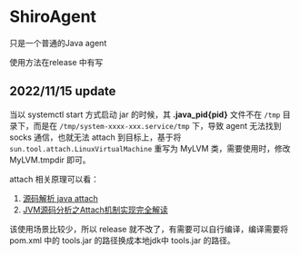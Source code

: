 # ShiroAgent

只是一个普通的Java agent

使用方法在release 中有写

## 2022/11/15 update
当以 systemctl start 方式启动 jar 的时候，其 **.java_pid{pid}** 文件不在 `/tmp` 目录下，而是在 `/tmp/system-xxxx-xxx.service/tmp` 下，导致 agent 无法找到 socks 通信，也就无法 attach 到目标上，基于将 `sun.tool.attach.LinuxVirtualMachine` 重写为 MyLVM 类，需要使用时，修改 MyLVM.tmpdir 即可。

attach 相关原理可以看：
1. [源码解析 java attach](https://www.cnblogs.com/Jack-Blog/p/15026267.html)
2. [JVM源码分析之Attach机制实现完全解读](https://mp.weixin.qq.com/s?__biz=MzIzNjI1ODc2OA==&mid=2650886799&idx=1&sn=108c5fdfcd2695594d4f80ff02fc9a70&mpshare=1&scene=21&srcid=0114WsKpUmDXhRtqy8x7JX5w#wechat_redirect)

该使用场景比较少，所以 release 就不改了，有需要可以自行编译，编译需要将 pom.xml 中的 tools.jar 的路径换成本地jdk中 tools.jar 的路径。
